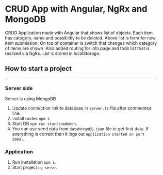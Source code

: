# CRUD App with Angular, NgRx and MongoDB

CRUD Application made with Angular that shows list of objects. Each item has category, name and possibiltiy to be deleted. Above list is form for new item submission. On top of container is switch that changes which category of items are shown.
Also added routing for info page and todo list that is realized via NgRx. List is stored in localStorage.

## How to start a project
---

### Server side

Server is using MongoDB

1.  Update connection link to database in ```server.ts``` file after commented line.
2.  Install nodes ```npm i```.
3.  Start DB ```npm run start:nodemon```.
4. You can use seed data from ```dataMongoDB.json``` file to get first data.
If everything is correct then it logs out `Application started on port 3004!`.

### Application

1. Run installation ```npm i```.
2. Start project ```ng serve```.